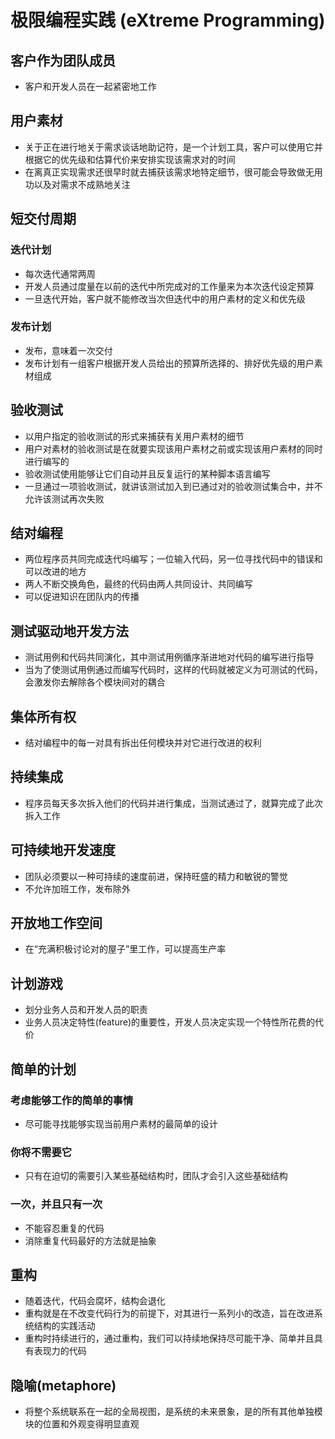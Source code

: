 # 极限编程实践 (eXtreme Programming)

## 客户作为团队成员

- 客户和开发人员在一起紧密地工作

## 用户素材

- 关于正在进行地关于需求谈话地助记符，是一个计划工具，客户可以使用它并根据它的优先级和估算代价来安排实现该需求对的时间
- 在离真正实现需求还很早时就去捕获该需求地特定细节，很可能会导致做无用功以及对需求不成熟地关注

## 短交付周期

### 迭代计划

- 每次迭代通常两周
- 开发人员通过度量在以前的迭代中所完成对的工作量来为本次迭代设定预算
- 一旦迭代开始，客户就不能修改当次但迭代中的用户素材的定义和优先级

### 发布计划

- 发布，意味着一次交付
- 发布计划有一组客户根据开发人员给出的预算所选择的、排好优先级的用户素材组成

## 验收测试

- 以用户指定的验收测试的形式来捕获有关用户素材的细节
- 用户对素材的验收测试是在就要实现该用户素材之前或实现该用户素材的同时进行编写的
- 验收测试使用能够让它们自动并且反复运行的某种脚本语言编写
- 一旦通过一项验收测试，就讲该测试加入到已通过对的验收测试集合中，并不允许该测试再次失败

## 结对编程

- 两位程序员共同完成迭代吗编写；一位输入代码，另一位寻找代码中的错误和可以改进的地方
- 两人不断交换角色，最终的代码由两人共同设计、共同编写
- 可以促进知识在团队内的传播

## 测试驱动地开发方法

- 测试用例和代码共同演化，其中测试用例循序渐进地对代码的编写进行指导
- 当为了使测试用例通过而编写代码时，这样的代码就被定义为可测试的代码，会激发你去解除各个模块间对的耦合

## 集体所有权

- 结对编程中的每一对具有拆出任何模块并对它进行改进的权利

## 持续集成

- 程序员每天多次拆入他们的代码并进行集成，当测试通过了，就算完成了此次拆入工作

## 可持续地开发速度

- 团队必须要以一种可持续的速度前进，保持旺盛的精力和敏锐的警觉
- 不允许加班工作，发布除外

## 开放地工作空间

- 在“充满积极讨论对的屋子”里工作，可以提高生产率

## 计划游戏

- 划分业务人员和开发人员的职责
- 业务人员决定特性(feature)的重要性，开发人员决定实现一个特性所花费的代价

## 简单的计划

### 考虑能够工作的简单的事情

- 尽可能寻找能够实现当前用户素材的最简单的设计

### 你将不需要它

- 只有在迫切的需要引入某些基础结构时，团队才会引入这些基础结构

### 一次，并且只有一次

- 不能容忍重复的代码
- 消除重复代码最好的方法就是抽象

## 重构

- 随着迭代，代码会腐坏，结构会退化
- 重构就是在不改变代码行为的前提下，对其进行一系列小的改造，旨在改进系统结构的实践活动
- 重构时持续进行的，通过重构，我们可以持续地保持尽可能干净、简单并且具有表现力的代码

## 隐喻(metaphore)

- 将整个系统联系在一起的全局视图，是系统的未来景象，是的所有其他单独模块的位置和外观变得明显直观
